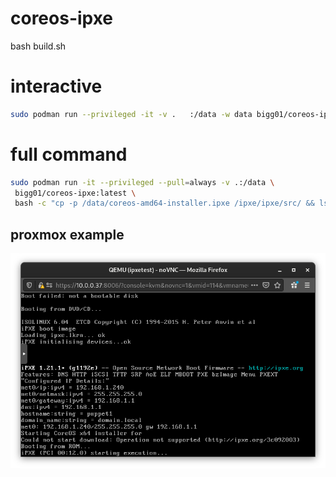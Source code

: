 # coreos-ipxe

bash build.sh

# interactive
```sh
sudo podman run --privileged -it -v .   :/data -w data bigg01/coreos-ipxe:latest bash
```
# full command
```sh
sudo podman run -it --privileged --pull=always -v .:/data \
 bigg01/coreos-ipxe:latest \
 bash -c "cp -p /data/coreos-amd64-installer.ipxe /ipxe/ipxe/src/ && ls -l coreos-amd64-installer.ipxe && cd /ipxe/ipxe/src; make bin/ipxe.iso EMBED=./coreos-amd64-installer.ipxe; cp -pv bin/ipxe.iso /data"
```


## proxmox example
![alt text](https://github.com/bigg01/coreos-ipxe/blob/main/img/ipxe_example.png)